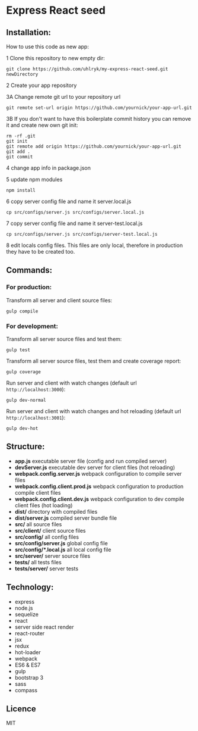 # Express React seed

## Installation:

How to use this code as new app:

1 Clone this repository to new empty dir:

    git clone https://github.com/uhlryk/my-express-react-seed.git newDirectory

2 Create your app repository

3A Change remote git url to your repository url

    git remote set-url origin https://github.com/yournick/your-app-url.git
    
3B If you don't want to have this boilerplate commit history you can remove it and create new own git init:

    rm -rf .git
    git init
    git remote add origin https://github.com/yournick/your-app-url.git
    git add .
    git commit

4 change app info in package.json 

5 update npm modules

    npm install

6 copy server config file and name it server.local.js

    cp src/configs/server.js src/configs/server.local.js
    
7 copy server config file and name it server-test.local.js

    cp src/configs/server.js src/configs/server-test.local.js

8 edit locals config files. This files are only local, therefore in production they have to be created too.

## Commands:

### For production:

Transform all server and client source files:

    gulp compile
   
### For development:

Transform all server source files and test them:

    gulp test
    
Transform all server source files, test them and create coverage report:

    gulp coverage
    
Run server and client with watch changes (default url `http://localhost:3000`):

    gulp dev-normal

Run server and client with watch changes and hot reloading (default url `http://localhost:3001`):

    gulp dev-hot
        
## Structure:

 * **app.js**              executable server file (config and run compiled server)
 * **devServer.js**        executable dev server for client files (hot reloading)
 * **webpack.config.server.js** webpack configuration to compile server files
 * **webpack.config.client.prod.js** webpack configuration to production compile client files
 * **webpack.config.client.dev.js** webpack configuration to dev compile client files (hot loading)
 * **dist/**                directory with compiled files
 * **dist/server.js**      compiled server bundle file
 * **src/**                 all source files
 * **src/client/**          client source files
 * **src/config/**          all config files
 * **src/config/server.js**  global config file
 * **src/config/*.local.js** all local config file
 * **src/server/**          server source files 
 * **tests/**               all tests files
 * **tests/server/**        server tests
 
## Technology:

  * express
  * node.js
  * sequelize
  * react
  * server side react render
  * react-router
  * jsx
  * redux
  * hot-loader
  * webpack
  * ES6 & ES7
  * gulp
  * bootstrap 3
  * sass
  * compass
  
## Licence

MIT
